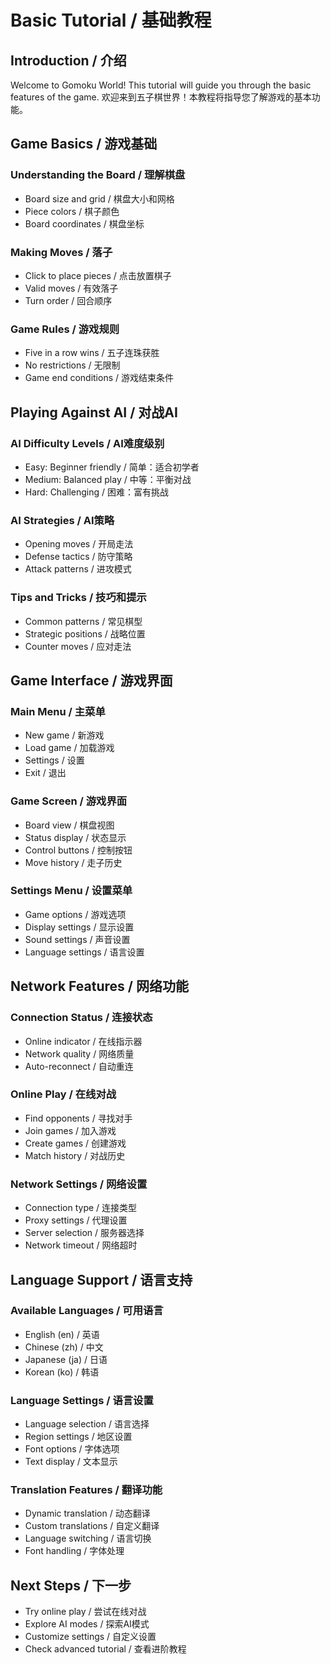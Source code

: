# Basic Tutorial / 基础教程

## Introduction / 介绍

Welcome to Gomoku World! This tutorial will guide you through the basic features of the game.
欢迎来到五子棋世界！本教程将指导您了解游戏的基本功能。

## Game Basics / 游戏基础

### Understanding the Board / 理解棋盘
- Board size and grid / 棋盘大小和网格
- Piece colors / 棋子颜色
- Board coordinates / 棋盘坐标

### Making Moves / 落子
- Click to place pieces / 点击放置棋子
- Valid moves / 有效落子
- Turn order / 回合顺序

### Game Rules / 游戏规则
- Five in a row wins / 五子连珠获胜
- No restrictions / 无限制
- Game end conditions / 游戏结束条件

## Playing Against AI / 对战AI

### AI Difficulty Levels / AI难度级别
- Easy: Beginner friendly / 简单：适合初学者
- Medium: Balanced play / 中等：平衡对战
- Hard: Challenging / 困难：富有挑战

### AI Strategies / AI策略
- Opening moves / 开局走法
- Defense tactics / 防守策略
- Attack patterns / 进攻模式

### Tips and Tricks / 技巧和提示
- Common patterns / 常见棋型
- Strategic positions / 战略位置
- Counter moves / 应对走法

## Game Interface / 游戏界面

### Main Menu / 主菜单
- New game / 新游戏
- Load game / 加载游戏
- Settings / 设置
- Exit / 退出

### Game Screen / 游戏界面
- Board view / 棋盘视图
- Status display / 状态显示
- Control buttons / 控制按钮
- Move history / 走子历史

### Settings Menu / 设置菜单
- Game options / 游戏选项
- Display settings / 显示设置
- Sound settings / 声音设置
- Language settings / 语言设置

## Network Features / 网络功能

### Connection Status / 连接状态
- Online indicator / 在线指示器
- Network quality / 网络质量
- Auto-reconnect / 自动重连

### Online Play / 在线对战
- Find opponents / 寻找对手
- Join games / 加入游戏
- Create games / 创建游戏
- Match history / 对战历史

### Network Settings / 网络设置
- Connection type / 连接类型
- Proxy settings / 代理设置
- Server selection / 服务器选择
- Network timeout / 网络超时

## Language Support / 语言支持

### Available Languages / 可用语言
- English (en) / 英语
- Chinese (zh) / 中文
- Japanese (ja) / 日语
- Korean (ko) / 韩语

### Language Settings / 语言设置
- Language selection / 语言选择
- Region settings / 地区设置
- Font options / 字体选项
- Text display / 文本显示

### Translation Features / 翻译功能
- Dynamic translation / 动态翻译
- Custom translations / 自定义翻译
- Language switching / 语言切换
- Font handling / 字体处理

## Next Steps / 下一步

- Try online play / 尝试在线对战
- Explore AI modes / 探索AI模式
- Customize settings / 自定义设置
- Check advanced tutorial / 查看进阶教程 